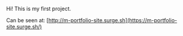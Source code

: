 Hi! This is my first project.

Can be seen at:
[http://m-portfolio-site.surge.sh](https://m-portfolio-site.surge.sh/)
